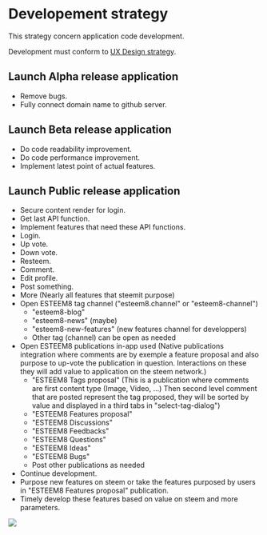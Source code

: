 # Developement strategy

This strategy concern application code development.

Development must conform to [UX Design strategy](https://github.com/esteem8app/esteem8app.github.io/blob/master/docs/strategies/UX-design-strategy.md).

## Launch Alpha release application
* Remove bugs.
* Fully connect domain name to github server.

## Launch Beta release application
* Do code readability improvement.
* Do code performance improvement.
* Implement latest point of actual features.
 
## Launch Public release application
* Secure content render for login.
* Get last API function.
* Implement features that need these API functions.
 * Login.
 * Up vote.
 * Down vote.
 * Resteem.
 * Comment.
 * Edit profile.
 * Post something.
 * More (Nearly all features that steemit purpose)
* Open ESTEEM8 tag channel ("esteem8.channel" or "esteem8-channel")
  * "esteem8-blog"
  * "esteem8-news" (maybe)
  * "esteem8-new-features" (new features channel for developpers)
  * Other tag (channel) can be open as needed
* Open ESTEEM8 publications in-app used (Native publications integration where comments are by exemple a feature proposal and also purpose to up-vote the publication in question. Interactions on these they will add value to application on the steem network.)
  * "ESTEEM8 Tags proposal" (This is a publication where comments are first content type (Image, Video, ...) Then second level comment that are posted represent the tag proposed, they will be sorted by value and displayed in a third tabs in "select-tag-dialog")
  * "ESTEEM8 Features proposal"
  * "ESTEEM8 Discussions"
  * "ESTEEM8 Feedbacks"
  * "ESTEEM8 Questions"
  * "ESTEEM8 Ideas"
  * "ESTEEM8 Bugs"
  * Post other publications as needed
* Continue development.
 * Purpose new features on steem or take the features purposed by users in "ESTEEM8 Features proposal" publication.
 * Timely develop these features based on value on steem and more parameters.

![](https://github.com/esteem8app/esteem8app.github.io/blob/master/docs/work-the-system/strategies/development-strategies/esteem8-roadmap.png?raw=true)
